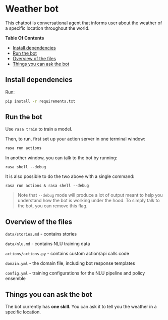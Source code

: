 # Weather bot

This chatbot is conversational agent that informs user about the weather of a specific location throughout the world.

<!-- START doctoc generated TOC please keep comment here to allow auto update -->
<!-- DON'T EDIT THIS SECTION, INSTEAD RE-RUN doctoc TO UPDATE -->
**Table Of Contents**

- [Install dependencies](#install-dependencies)
- [Run the bot](#run-the-bot)
- [Overview of the files](#overview-of-the-files)
- [Things you can ask the bot](#things-you-can-ask-the-bot)

<!-- END doctoc generated TOC please keep comment here to allow auto update -->

## Install dependencies

Run:
```bash
pip install -r requirements.txt
```

## Run the bot

Use `rasa train` to train a model.

Then, to run, first set up your action server in one terminal window:
```bash
rasa run actions
```

In another window, you can talk to the bot by running:
```
rasa shell --debug  
```

It is also possible to do the two above with a single command:
```
rasa run actions & rasa shell --debug  
```

> Note that `--debug` mode will produce a lot of output meant to help you understand how the bot is working under the hood. To simply talk to the bot, you can remove this flag.


## Overview of the files

`data/stories.md` - contains stories

`data/nlu.md` - contains NLU training data

`actions/actions.py` - contains custom action/api calls code

`domain.yml`         - the domain file, including bot response templates

`config.yml`         - training configurations for the NLU pipeline and policy ensemble

## Things you can ask the bot

The bot currently has __one skill__. You can ask it to tell you the weather in a specific location.
